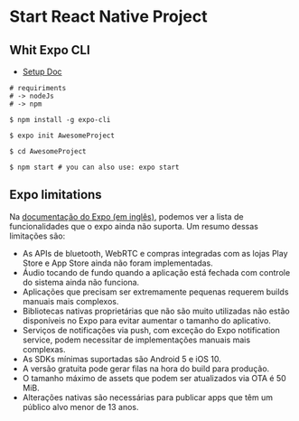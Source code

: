 # Start React Native Project

## Whit Expo CLI

- [Setup Doc](https://reactnative.dev/docs/environment-setup)

```
# requiriments
# -> nodeJs
# -> npm
```


```
$ npm install -g expo-cli

$ expo init AwesomeProject

$ cd AwesomeProject

$ npm start # you can also use: expo start
```


## Expo limitations

Na [documentação do Expo (em inglês)](https://docs.expo.dev/introduction/why-not-expo/), podemos ver a lista de funcionalidades que o expo ainda não suporta. Um resumo dessas limitações são:

- As APIs de bluetooth, WebRTC e compras integradas com as lojas Play Store e App Store ainda não foram implementadas.
- Áudio tocando de fundo quando a aplicação está fechada com controle do sistema ainda não funciona.
- Aplicações que precisam ser extremamente pequenas requerem builds manuais mais complexos.
- Bibliotecas nativas proprietárias que não são muito utilizadas não estão disponíveis no Expo para evitar aumentar o tamanho do aplicativo.
- Serviços de notificações via push, com exceção do Expo notification service, podem necessitar de implementações manuais mais complexas.
- As SDKs mínimas suportadas são Android 5 e iOS 10.
- A versão gratuita pode gerar filas na hora do build para produção.
- O tamanho máximo de assets que podem ser atualizados via OTA é 50 MiB.
- Alterações nativas são necessárias para publicar apps que têm um público alvo menor de 13 anos.